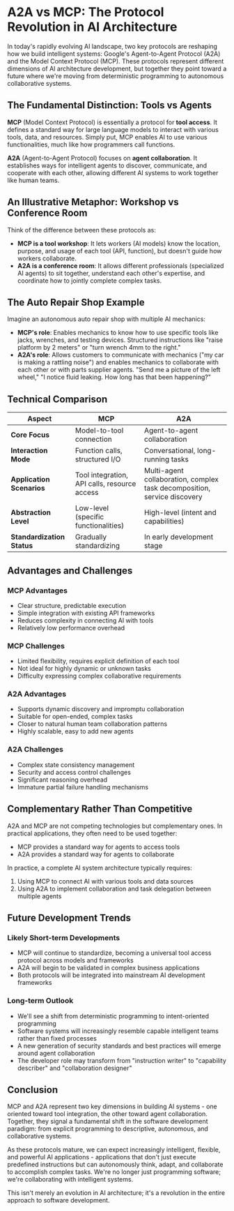 # A2A vs MCP: The Protocol Revolution in AI Architecture

In today's rapidly evolving AI landscape, two key protocols are reshaping how we build intelligent systems: Google's Agent-to-Agent Protocol (A2A) and the Model Context Protocol (MCP). These protocols represent different dimensions of AI architecture development, but together they point toward a future where we're moving from deterministic programming to autonomous collaborative systems.

## The Fundamental Distinction: Tools vs Agents

**MCP** (Model Context Protocol) is essentially a protocol for **tool access**. It defines a standard way for large language models to interact with various tools, data, and resources. Simply put, MCP enables AI to use various functionalities, much like how programmers call functions.

**A2A** (Agent-to-Agent Protocol) focuses on **agent collaboration**. It establishes ways for intelligent agents to discover, communicate, and cooperate with each other, allowing different AI systems to work together like human teams.

## An Illustrative Metaphor: Workshop vs Conference Room

Think of the difference between these protocols as:

- **MCP is a tool workshop**: It lets workers (AI models) know the location, purpose, and usage of each tool (API, function), but doesn't guide how workers collaborate.
- **A2A is a conference room**: It allows different professionals (specialized AI agents) to sit together, understand each other's expertise, and coordinate how to jointly complete complex tasks.

## The Auto Repair Shop Example

Imagine an autonomous auto repair shop with multiple AI mechanics:

- **MCP's role**: Enables mechanics to know how to use specific tools like jacks, wrenches, and testing devices. Structured instructions like "raise platform by 2 meters" or "turn wrench 4mm to the right."
- **A2A's role**: Allows customers to communicate with mechanics ("my car is making a rattling noise") and enables mechanics to collaborate with each other or with parts supplier agents. "Send me a picture of the left wheel," "I notice fluid leaking. How long has that been happening?"

## Technical Comparison

|Aspect|MCP|A2A|
|---|---|---|
|**Core Focus**|Model-to-tool connection|Agent-to-agent collaboration|
|**Interaction Mode**|Function calls, structured I/O|Conversational, long-running tasks|
|**Application Scenarios**|Tool integration, API calls, resource access|Multi-agent collaboration, complex task decomposition, service discovery|
|**Abstraction Level**|Low-level (specific functionalities)|High-level (intent and capabilities)|
|**Standardization Status**|Gradually standardizing|In early development stage|

## Advantages and Challenges

### MCP Advantages
- Clear structure, predictable execution
- Simple integration with existing API frameworks
- Reduces complexity in connecting AI with tools
- Relatively low performance overhead

### MCP Challenges
- Limited flexibility, requires explicit definition of each tool
- Not ideal for highly dynamic or unknown tasks
- Difficulty expressing complex collaborative requirements

### A2A Advantages
- Supports dynamic discovery and impromptu collaboration
- Suitable for open-ended, complex tasks
- Closer to natural human team collaboration patterns
- Highly scalable, easy to add new agents

### A2A Challenges
- Complex state consistency management
- Security and access control challenges
- Significant reasoning overhead
- Immature partial failure handling mechanisms

## Complementary Rather Than Competitive

A2A and MCP are not competing technologies but complementary ones. In practical applications, they often need to be used together:

- MCP provides a standard way for agents to access tools
- A2A provides a standard way for agents to collaborate

In practice, a complete AI system architecture typically requires:
1. Using MCP to connect AI with various tools and data sources
2. Using A2A to implement collaboration and task delegation between multiple agents

## Future Development Trends

### Likely Short-term Developments
- MCP will continue to standardize, becoming a universal tool access protocol across models and frameworks
- A2A will begin to be validated in complex business applications
- Both protocols will be integrated into mainstream AI development frameworks

### Long-term Outlook
- We'll see a shift from deterministic programming to intent-oriented programming
- Software systems will increasingly resemble capable intelligent teams rather than fixed processes
- A new generation of security standards and best practices will emerge around agent collaboration
- The developer role may transform from "instruction writer" to "capability describer" and "collaboration designer"

## Conclusion

MCP and A2A represent two key dimensions in building AI systems - one oriented toward tool integration, the other toward agent collaboration. Together, they signal a fundamental shift in the software development paradigm: from explicit programming to descriptive, autonomous, and collaborative systems.

As these protocols mature, we can expect increasingly intelligent, flexible, and powerful AI applications - applications that don't just execute predefined instructions but can autonomously think, adapt, and collaborate to accomplish complex tasks. We're no longer just programming software; we're collaborating with intelligent systems.

This isn't merely an evolution in AI architecture; it's a revolution in the entire approach to software development.